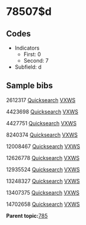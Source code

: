 # 78507$d

## Codes

-   Indicators
    -   First: 0
    -   Second: 7
-   Subfield: d

## Sample bibs

2612317 [Quicksearch](https://search.library.yale.edu/catalog/2612317) [VXWS](http://prodorbis.library.yale.edu:7014/vxws/GetHoldingsService?bibId=2612317)

4423698 [Quicksearch](https://search.library.yale.edu/catalog/4423698) [VXWS](http://prodorbis.library.yale.edu:7014/vxws/GetHoldingsService?bibId=4423698)

4427751 [Quicksearch](https://search.library.yale.edu/catalog/4427751) [VXWS](http://prodorbis.library.yale.edu:7014/vxws/GetHoldingsService?bibId=4427751)

8240374 [Quicksearch](https://search.library.yale.edu/catalog/8240374) [VXWS](http://prodorbis.library.yale.edu:7014/vxws/GetHoldingsService?bibId=8240374)

12008467 [Quicksearch](https://search.library.yale.edu/catalog/12008467) [VXWS](http://prodorbis.library.yale.edu:7014/vxws/GetHoldingsService?bibId=12008467)

12626778 [Quicksearch](https://search.library.yale.edu/catalog/12626778) [VXWS](http://prodorbis.library.yale.edu:7014/vxws/GetHoldingsService?bibId=12626778)

12935524 [Quicksearch](https://search.library.yale.edu/catalog/12935524) [VXWS](http://prodorbis.library.yale.edu:7014/vxws/GetHoldingsService?bibId=12935524)

13248327 [Quicksearch](https://search.library.yale.edu/catalog/13248327) [VXWS](http://prodorbis.library.yale.edu:7014/vxws/GetHoldingsService?bibId=13248327)

13407375 [Quicksearch](https://search.library.yale.edu/catalog/13407375) [VXWS](http://prodorbis.library.yale.edu:7014/vxws/GetHoldingsService?bibId=13407375)

14702658 [Quicksearch](https://search.library.yale.edu/catalog/14702658) [VXWS](http://prodorbis.library.yale.edu:7014/vxws/GetHoldingsService?bibId=14702658)

**Parent topic:**[785](../../tags/785/785.md)

